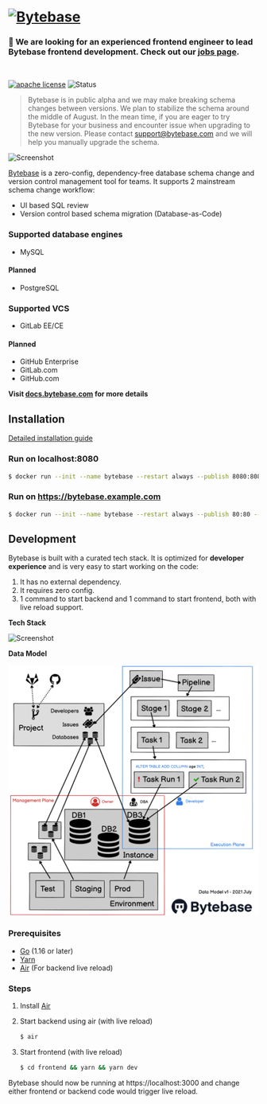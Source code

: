 # <a href="https://bytebase.com"><img alt="Bytebase" src="https://raw.githubusercontent.com/bytebase/bytebase/be87525c1228fe00cdcc3585859664bdd3167aca/frontend/src/assets/logo.svg" height="56px" /></a>

### 🧲 We are looking for an experienced frontend engineer to lead Bytebase frontend development. Check out our [jobs page](https://bytebase.com/jobs).

&nbsp;

[![apache license](https://img.shields.io/badge/license-Apache_2.0-blue.svg)](LICENSE)
![Status](https://img.shields.io/badge/status-alpha-red)

> Bytebase is in public alpha and we may make breaking schema changes between versions. We plan to stabilize the schema around the middle of August. In the mean time, if you are eager to try Bytebase for your business and encounter
> issue when upgrading to the new version. Please contact support@bytebase.com and we will help you manually upgrade the schema.

![Screenshot](https://raw.githubusercontent.com/bytebase/bytebase/main/docs/assets/overview1.png)

[Bytebase](https://bytebase.com/) is a zero-config, dependency-free database schema change and version control management tool for teams. It supports 2 mainstream schema change workflow:

- UI based SQL review
- Version control based schema migration (Database-as-Code)

### Supported database engines

- MySQL

#### Planned

- PostgreSQL

### Supported VCS

- GitLab EE/CE

#### Planned

- GitHub Enterprise
- GitLab.com
- GitHub.com

**Visit [docs.bytebase.com](https://docs.bytebase.com) for more details**

## Installation

[Detailed installation guide](https://docs.bytebase.com/install/docker)

### Run on localhost:8080

```bash
$ docker run --init --name bytebase --restart always --publish 8080:8080 --volume ~/.bytebase/data:/var/opt/bytebase bytebase/bytebase:0.3.0 --data /var/opt/bytebase --host http://localhost --port 8080
```

### Run on https://bytebase.example.com

```bash
$ docker run --init --name bytebase --restart always --publish 80:80 --volume ~/.bytebase/data:/var/opt/bytebase bytebase/bytebase:0.3.0 --data /var/opt/bytebase --host https://bytebase.example.com --port 80
```

## Development

Bytebase is built with a curated tech stack. It is optimized for **developer experience** and is very easy to start working on the code:

1. It has no external dependency.
1. It requires zero config.
1. 1 command to start backend and 1 command to start frontend, both with live reload support.

**Tech Stack**

![Screenshot](https://raw.githubusercontent.com/bytebase/bytebase/main/docs/assets/techstack.svg)

**Data Model**

![Screenshot](https://raw.githubusercontent.com/bytebase/bytebase/main/docs/assets/datamodel_v1.png)

### Prerequisites

- [Go](https://golang.org/doc/install) (1.16 or later)
- [Yarn](https://yarnpkg.com/getting-started/install)
- [Air](https://github.com/cosmtrek/air#installation) (For backend live reload)

### Steps

1.  Install [Air](https://github.com/cosmtrek/air#installation)

1.  Start backend using air (with live reload)

    ```bash
    $ air
    ```

1.  Start frontend (with live reload)

    ```bash
    $ cd frontend && yarn && yarn dev
    ```

Bytebase should now be running at https://localhost:3000 and change either frontend or backend code would trigger live reload.
